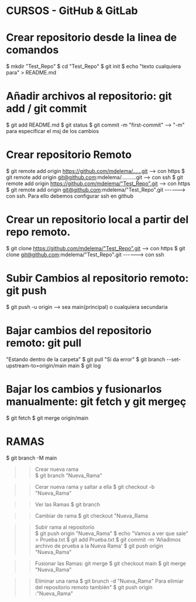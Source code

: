 # CURSOS - GitHub & GitLab

# Crear repositorio desde la linea de comandos
$ mkdir "Test_Repo"
$ cd "Test_Repo"
$ git init
$ echo "texto cualquiera para" > README.md

# Añadir archivos al repositorio: git add / git commit
$ git add README.md
$ git status
$ git commit -m "first-commit" --> "-m" para especificar el msj de los cambios

# Crear repositorio Remoto
$ git remote add origin https://github.com/mdelema/......git --> con https
$ git remote add origin git@github.com:mdelema/..........git --> con ssh
<En caso de ya estar creado>
$ git remote add origin https://github.com/mdelema/"Test_Repo".git --> con https
$ git remote add origin git@github.com:mdelema/"Test_Repo".git ------> con ssh. Para ello debemos configurar ssh en github

# Crear un repositorio local a partir del repo remoto.
$ git clone https://github.com/mdelema/"Test_Repo".git --> con https
$ git clone git@github.com:mdelema/"Test_Repo".git ------> con ssh

# Subir Cambios al repositorio remoto: git push 
$ git push -u origin <rama> --> sea main(principal) o cualquiera secundaria

# Bajar cambios del repositorio remoto: git pull
"Estando dentro de la carpeta"
$ git pull
"Si da error"
$ git branch --set-upstream-to=origin/main main
$ git log

# Bajar los cambios y fusionarlos manualmente: git fetch y git mergeç
$ git fetch
$ git merge origin/main

# RAMAS 
$ git branch -M main

>> Crear nueva rama  
$ git branch "Nueva_Rama"

>> Cerar nueva rama y saltar a ella 
$ git checkout -b "Nueva_Rama"

>> Ver las Ramas
$ git branch

>> Cambiar de rama 
$ git checkout "Nueva_Rama

>> Subir rama al repositorio  
$ git push origin "Nueva_Rama"
$ echo "Vamos a ver que sale" > Prueba.txt
$ git add Prueba.txt
$ git commit -m 'Añadimos archivo de prueba a la Nueva Rama'
$ git push origin "Nueva_Rama"

>> Fusionar las Ramas: git merge
$ git checkout main
$ git merge "Nueva_Rama"

>> Eliminar una rama
$ git brunch -d "Nueva_Rama"
> Para elimiar del repositorio remoto tambièn"
$ git push origin :"Nueva_Rama"

